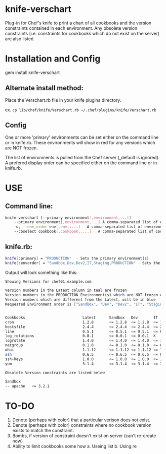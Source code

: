 knife-verschart
===============

Plug-in for Chef's knife to print a chart of all cookbooks and the version constraints contained in each environment.
Any obsolete version constraints (i.e. constraints for cookbooks which do not exist on the server) are also listed.


Installation and Config
============
gem install knife-verschart

Alternate install method:
-------------------------
Place the Verschart.rb file in your knife plugins directory. 

ex. `cp lib/chef/knife/Verschart.rb ~/.chef/plugins/knife/Verschart.rb`


Config
------
One or more 'primary' environments can be set either on the command line or in knife.rb. These environments will show in red for any versions which are NOT frozen.  

The list of environments is pulled from the Chef server (_default is ignored).  A prefered display order can be specified either on the command line or in knife.rb.


USE
===

Command line:
-------------

```sh
knife verschart [--primary environment[,environment,...]]
    --primary environment[,environment,...] A comma-separated list of environments to be considered primary. Versions which are NOT frozen willl be highlighted red.
    -o, --env_order env[,env,....]   A comma-separated list of environments to establish an display order. Any existing environments not included in this list will be added at the end
    --cbselect cookbook[,cookbook,....]   A comma-separated list of cookbooks to list.  Each entry in the list is treated as a regex when comparing the cookbook name.
```

knife.rb:
---------
```sh
knife[:primary] = "PRODUCTION"  - Sets the primary environment(s)
knife[:envorder] = "Sandbox,Dev,Dev2,IT,Staging,PRODUCTION" - Sets the environment display order.
```

Output will look something like this:

```sh
Showing Versions for chef01.example.com

Version numbers in the Latest column in teal are frozen
Version numbers in the PRODUCTION Environment(s) which are NOT frozen will be red.
Version numbers which are different from the Latest, will be in blue
Requested Environment order is ["Sandbox", "Dev", "Dev2", "IT", "Staging", "PRODUCTION"]


Cookbooks                          Latest      Sandbox   Dev       IT        Staging   PRODUCTION
cron                               1.2.8       <= 1.2.8  <= 1.2.8  <= 1.2.8  <= 1.2.8  <= 1.2.8 
hostsfile                          2.4.4       <= 2.4.4  <= 2.4.4  <= 2.4.4  <= 2.4.4  <= 2.4.4
line                               0.5.1       <= 0.5.1  <= 0.5.1  <= 0.5.1  <= 0.5.1  <= 0.5.1 
log_rotations                      0.0.1       <= 0.0.1  <= 0.0.1  X  	     X	       X
logrotate                          1.4.0       <= 1.4.0  <= 1.4.0  <= 1.4.0  <= 1.4.0  <= 1.4.0 
netgroup                           0.1.0       <= 0.1.0  <= 0.1.0  <= 0.1.0  <= 0.1.0  <= 0.1.0 
ohai                               1.1.12      <= 1.1.12 <= 1.1.12 <= 1.1.12 <= 1.1.12 <= 1.1.12 
ssh                                0.6.5       <= 0.6.5  <= 0.6.5  <= 0.6.5  <= 0.6.5  <= 0.6.5 
ssh-keys                           1.0.0       <= 1.0.0  <= 1.0.0  <= 1.0.0  <= 1.0.0  <= 1.0.0 
yum                                3.1.4       <= 3.1.4  <= 3.1.4  <= 3.1.4  <= 3.1.4  <= 3.1.4 

Obsolete Version constraints are listed below

Sandbox
-- apache   <= 3.2.1
```

TO-DO
=====
1. Denote (perhaps with color) that a particular verison does not exist.
2. Denote (perhaps with color) constraints where no cookbook version exists to match the constraint.
3. Bombs, if version of constraint doesn't exist on server  (can't re-create now)
4. Ability to limit cookbooks some how
   a. Useing list
   b. Using re

